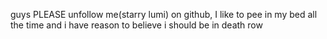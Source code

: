guys PLEASE unfollow me(starry lumi) on github, I like to pee in my bed all the time and i have reason to believe i should be in death row

<!---
Chichiwenk/Chichiwenk is a ✨ special ✨ repository because its `README.md` (this file) appears on your GitHub profile.
You can click the Preview link to take a look at your changes.
--->
